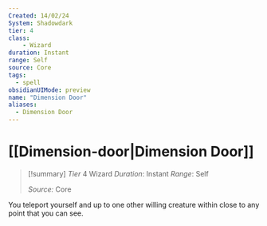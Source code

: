 ```yaml
---
Created: 14/02/24
System: Shadowdark
tier: 4
class: 
	- Wizard
duration: Instant
range: Self
source: Core
tags:
  - spell
obsidianUIMode: preview
name: "Dimension Door"
aliases:
  - Dimension Door
---
```

# [[Dimension-door|Dimension Door]]

>[!summary]
> *Tier* 4
> Wizard
> *Duration*: Instant
> *Range*: Self
> 
> *Source:* Core

You teleport yourself and up to one other willing creature within close to any point that you can see.